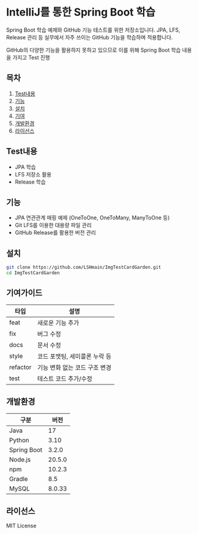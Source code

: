 # IntelliJ를 통한 Spring Boot 학습
Spring Boot 학습 예제와 GitHub 기능 테스트를 위한 저장소입니다.
JPA, LFS, Release 관리 등 실무에서 자주 쓰이는 GitHub 기능을 학습하며 적용합니다.

GitHub의 다양한 기능을 활용하지 못하고 있으므로 이를 위해 Spring Boot 학습 내용을 가지고 Test 진행

## 목차
1. [Test내용](#Test내용)
2. [기능](#기능)
3. [설치](#설치)
4. [기여](#기여)
5. [개발환경](#개발환경)
6. [라이선스](#라이선스)

## Test내용
- JPA 학습
- LFS 저장소 활용
- Release 학습

## 기능
- JPA 연관관계 매핑 예제 (OneToOne, OneToMany, ManyToOne 등)
- Git LFS를 이용한 대용량 파일 관리
- GitHub Release를 활용한 버전 관리

## 설치
```bash
git clone https://github.com/LSHmain/ImgTestCardGarden.git
cd ImgTestCardGarden
```

## 기여가이드
| 타입  | 설명 |
|-------|------|
| feat  | 새로운 기능 추가 |
| fix   | 버그 수정 |
| docs  | 문서 수정 |
| style | 코드 포맷팅, 세미콜론 누락 등 |
| refactor | 기능 변화 없는 코드 구조 변경 |
| test  | 테스트 코드 추가/수정 |


## 개발환경
| 구분         | 버전 |
|--------------|------|
| Java         | 17   |
| Python       | 3.10 |
| Spring Boot  | 3.2.0 |
| Node.js      | 20.5.0 |
| npm          | 10.2.3 |
| Gradle       | 8.5  |
| MySQL        | 8.0.33 |

## 라이선스
MIT License

